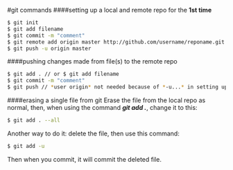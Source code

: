#git commands
####setting up a local and remote repo for the <b>1st time</b>
``` sh
$ git init
$ git add filename
$ git commit -m "comment"
$ git remote add origin master http://github.com/username/reponame.git
$ git push -u origin master
```
####pushing changes made from file(s) to the remote repo
``` sh
$ git add . // or $ git add filename
$ git commit -m "comment"
$ git push // *user origin* not needed because of *-u...* in setting up
``` 
####erasing a single file from git
Erase the file from the local repo as normal, then, when using the command **_git add ._**, change it to this:
``` sh
$ git add . --all
```

Another way to do it:  delete the file, then use this command:
``` sh
$ git add -u
```
Then when you commit, it will commit the deleted file.



